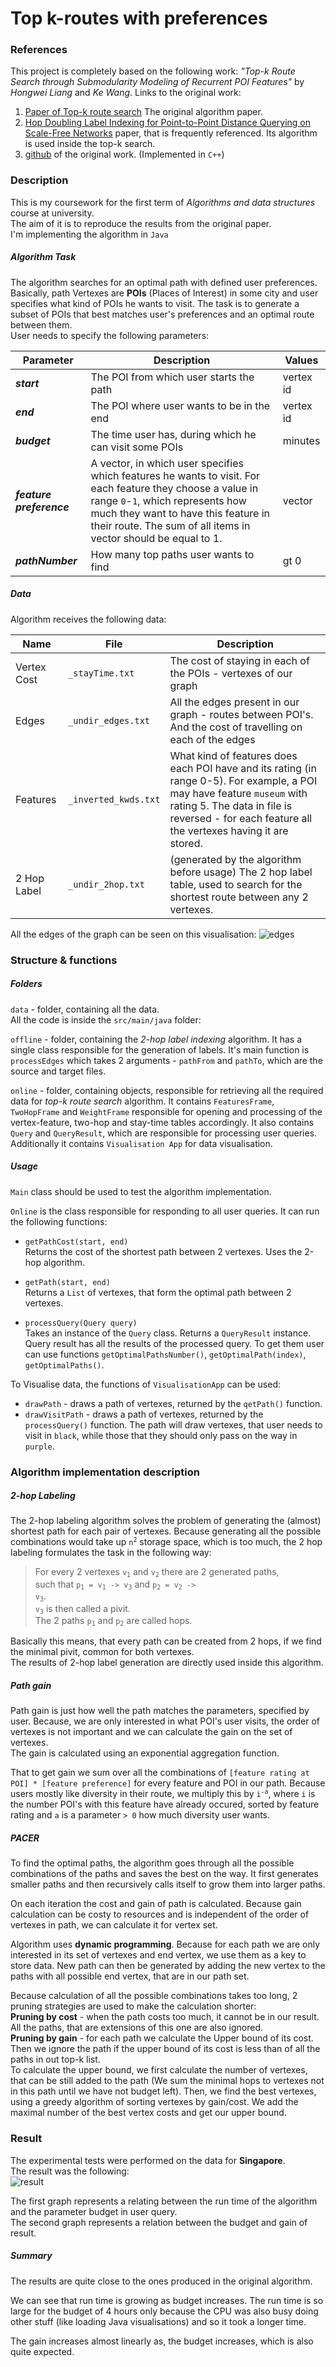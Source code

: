 # Top k-routes with preferences
 ### References
 This project is completely based on the following work:
*"Top-k Route Search through Submodularity Modeling of Recurrent POI Features"* by *Hongwei Liang* and *Ke Wang*.
 Links to the original work:  
1. [Paper of Top-k route search](https://arxiv.org/) The original algorithm paper.
2. [Hop Doubling Label Indexing for Point-to-Point Distance Querying on Scale-Free Networks](http://www.vldb.org/pvldb/vol7/p1203-jiang.pdf)
 paper, that is frequently referenced. Its algorithm is used inside the top-k search.  
3. [github](https://github.com/LazyAir/SIGIR18) of the original work. (Implemented in `C++`)

### Description
 This is my coursework for the first term of *Algorithms and data structures* course at university.  
The aim of it is to reproduce the results from the original paper.  
I'm implementing the algorithm in `Java`
##### Algorithm Task
The algorithm searches for an optimal path with defined user preferences. Basically, path Vertexes are **POIs** 
(Places of Interest) in some city and user specifies what kind of POIs he wants to visit. The task is to generate
a subset of POIs that best matches user's preferences and an optimal route between them.   
User needs to specify the following parameters:

Parameter|Description|Values
---|---|---
***start***|The POI from which user starts the path|vertex id
***end***|The POI where user wants to be in the end|vertex id
***budget***|The time user has, during which he can visit some POIs|minutes
***feature preference***|A vector, in which user specifies which features he wants to visit. For each feature they choose a value in range `0`-`1`, which represents how much they want to have this feature in their route. The sum of all items in vector should be equal to 1.|vector
***pathNumber***|How many top paths user wants to find| gt 0

##### Data
Algorithm receives the following data:

Name|File|Description
---|---|---
Vertex Cost|`_stayTime.txt`|The cost of staying in each of the POIs - vertexes of our graph
Edges|`_undir_edges.txt`|All the edges present in our graph - routes between POI's. And the cost of travelling on each of the edges
Features|`_inverted_kwds.txt`|What kind of features does each POI have and its rating (in range 0-5). For example, a POI may have feature `museum` with rating 5. The data in file is reversed - for each feature all the vertexes having it are stored.
2 Hop Label|`_undir_2hop.txt`|(generated by the algorithm before usage) The 2 hop label table, used to search for the shortest route between any 2 vertexes. 

All the edges of the graph can be seen on this visualisation:
![edges](readmeData/edges.PNG)

### Structure & functions
##### Folders
`data` - folder, containing all the data.  
 All the code is inside the `src/main/java` folder:  
 
`offline` - folder, containing the *2-hop label indexing* algorithm. It has a single class responsible for the generation
of labels. It's main function is `processEdges` which takes 2 arguments - `pathFrom` and `pathTo`, which are the source
and target files.  

 `online` - folder, containing objects, responsible for retrieving all the required data for *top-k route search* algorithm.
It contains `FeaturesFrame`, `TwoHopFrame` and `WeightFrame` responsible for opening and processing of the
vertex-feature, two-hop and stay-time tables accordingly. It also contains `Query` and `QueryResult`, which are responsible for
processing user queries. Additionally it contains `Visualisation App` for data visualisation.

##### Usage
`Main` class should be used to test the algorithm implementation.  

`Online` is the class responsible for responding to all user queries. It can run the following functions:  

* `getPathCost(start, end)`  
Returns the cost of the shortest path between 2 vertexes. Uses the 2-hop algorithm.  

* `getPath(start, end)`  
Returns a `List` of vertexes, that form the optimal path between 2 vertexes.
  
* `processQuery(Query query)`  
Takes an instance of the `Query` class. 
Returns a `QueryResult` instance. Query result has all the results of the processed query. To get them user can use
functions `getOptimalPathsNumber()`, `getOptimalPath(index)`, `getOptimalPaths()`.

To Visualise data, the functions of `VisualisationApp` can be used:
* `drawPath` - draws a path of vertexes, returned by the `qetPath()` function.
* `drawVisitPath` - draws a path of vertexes, returned by the `processQuery()` function. The path will draw vertexes, that
user needs to visit in `black`, while those that they should only pass on the way in `purple`.

### Algorithm implementation description
##### 2-hop Labeling
The 2-hop labeling algorithm solves the problem of generating the (almost) shortest path for each pair of vertexes.
Because generating all the possible combinations would take up <code>n<sup>2</sup></code> storage space, which is too much,
the 2 hop labeling formulates the task in the following way:
> For every 2 vertexes <code>v<sub>1</sub></code> and <code>v<sub>2</sub></code> there are 2 generated paths,  
such that
<code>p<sub>1</sub> = v<sub>1</sub> -> v<sub>3</sub></code> and <code>p<sub>2</sub> = v<sub>2</sub> -> v<sub>3</sub></code>.  
<code>v<sub>3</sub></code> is then called a pivit.  
The 2 paths <code>p<sub>1</sub></path></code> and <code>p<sub>2</sub></path></code> are called hops.

Basically this means, that every path can be created from 2 hops, if we find the minimal pivit, common for both vertexes.  
The results of 2-hop label generation are directly used inside this algorithm.

##### Path gain
Path gain is just how well the path matches the parameters, specified by user. Because, we are only interested in what POI's
user visits, the order of vertexes is not important and we can calculate the gain on the set of vertexes.  
The gain is calculated using an exponential aggregation function. 

That to get gain we sum over all the combinations of `[feature rating at POI] * [feature preference]` for every feature 
and POI in our path. Because users mostly like diversity in their route, we multiply this by <code>i<sup>-a</sup></code>,
where `i` is the number POI's with this feature have already occured, sorted by feature rating and `a` is a parameter `> 0`
how much diversity user wants.

##### PACER
To find the optimal paths, the algorithm goes through all the possible combinations of the paths and saves the best on
the way. It first generates smaller paths and then recursively calls itself to grow them into larger paths.  

On each iteration the cost and gain of path is calculated. Because gain calculation can be costy to resources and is
independent of the order of vertexes in path, we can calculate it for vertex set.

Algorithm uses **dynamic programming**. Because for each path we are only interested in its set of vertexes and end 
vertex, we use them as a key to store data. New path can then be generated by adding the new vertex to the paths
with all possible end vertex, that are in our path set.

Because calculation of all the possible combinations takes too long, 2 pruning strategies are used to make the calculation
shorter:  
**Pruning by cost** - when the path costs too much, it cannot be in our result. All the paths, that are extensions of this one
are also ignored.  
**Pruning by gain** - for each path we calculate the Upper bound of its cost. Then we ignore the path if the upper bound 
of its cost is less than of all the paths in out top-k list.  
To calculate the upper bound, we first calculate the number
of vertexes, that can be still added to the path (We sum the minimal hops to vertexes
not in this path until we have not budget left). Then, we find the best vertexes, using a greedy algorithm of sorting vertexes
by gain/cost. We add the maximal number of the best vertex costs and get our upper bound.

### Result
The experimental tests were performed on the data for **Singapore**.  
The result was the following:  
![result](readmeData/result.png)

The first graph represents a relating between the run time of the algorithm and the parameter budget in user query.  
The second graph represents a relation between the budget and gain of result.

##### Summary
The results are quite close to the ones produced in the original algorithm.  

We can see that run time is growing
as budget increases. The run time is so large for the budget of 4 hours only because the CPU was also busy doing other
stuff (like loading Java visualisations) and so it took a longer time.

The gain increases almost linearly as, the budget increases, which is also quite expected.